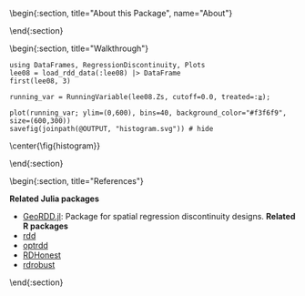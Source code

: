 <!-- =============================
     ABOUT
    ============================== -->

\begin{:section, title="About this Package", name="About"}



\end{:section}

<!-- =============================
     GETTING STARTED
     ============================== -->
\begin{:section, title="Walkthrough"}


```julia:ex
using DataFrames, RegressionDiscontinuity, Plots
lee08 = load_rdd_data(:lee08) |> DataFrame
first(lee08, 3)
```

```julia:ex
running_var = RunningVariable(lee08.Zs, cutoff=0.0, treated=:≧);
```

```julia:ex
plot(running_var; ylim=(0,600), bins=40, background_color="#f3f6f9", size=(600,300))
savefig(joinpath(@OUTPUT, "histogram.svg")) # hide
```
\center{\fig{histogram}}


\end{:section}





\begin{:section, title="References"}


**Related Julia packages**
* [GeoRDD.jl](https://github.com/maximerischard/GeoRDD.jl): Package for spatial regression discontinuity designs.
**Related R packages**
* [rdd](https://cran.r-project.org/web/packages/rdd/index.html)
* [optrdd](https://github.com/swager/optrdd)
* [RDHonest](https://github.com/kolesarm/RDHonest)
* [rdrobust](https://cran.r-project.org/web/packages/rdrobust/index.html)


\end{:section}
